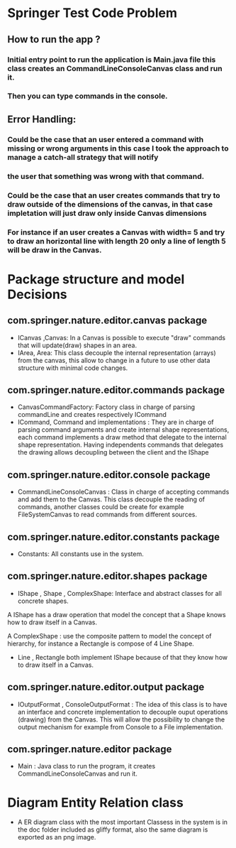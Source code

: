 # Springer Test Code Problem

## How to run the app ?
### Initial entry point to run the application is Main.java file this class creates an CommandLineConsoleCanvas class and run it.
### Then you can type commands in the console.

## Error Handling:
### Could be the case that an user entered a command with missing or wrong arguments in this case I took the approach to manage a catch-all strategy that will notify 
### the user that something was wrong with that command. 

### Could be the case that an user creates commands that try to draw outside of the dimensions of the canvas, in that case impletation will just draw only inside Canvas dimensions
### For instance if an user creates a Canvas with width= 5 and try to draw an horizontal line with length 20 only a line of length 5 will be draw in the Canvas.  
   
# Package structure and model Decisions

## com.springer.nature.editor.canvas package

*  ICanvas ,Canvas: In a Canvas is possible to execute "draw" commands that will update(draw) shapes in an area.
*  IArea, Area: This class decouple the internal representation (arrays) from the canvas, this allow to change in a future to use other data structure with minimal code changes.     

## com.springer.nature.editor.commands package

*  CanvasCommandFactory: Factory class in charge of parsing commandLine and creates respectively ICommand
*  ICommand, Command and implementations : They are in charge of parsing command arguments and create internal shape representations, each command implements a draw method that delegate to the internal shape representation. Having independents
commands that delegates the drawing allows decoupling between the client and the IShape 
   
## com.springer.nature.editor.console package

* CommandLineConsoleCanvas : Class in charge of accepting commands and add them to the Canvas. This class decouple the reading of commands, another classes could be create for example FileSystemCanvas to read commands from different sources.
  
## com.springer.nature.editor.constants package
  
* Constants: All constants use in the system.
   
## com.springer.nature.editor.shapes package

* IShape , Shape , ComplexShape: Interface and abstract classes for all concrete shapes. 

A IShape has a draw operation that model the concept that a Shape knows how to draw itself in a Canvas. 
  
A ComplexShape : use the composite pattern to model the concept of hierarchy, for instance a Rectangle is compose of 4 Line Shape.
  
* Line , Rectangle both implement IShape because of that they know how to draw itself in a Canvas.  
   
## com.springer.nature.editor.output package

* IOutputFormat , ConsoleOutputFormat : The idea of this class is to have an interface and concrete implementation to decouple ouput operations (drawing) from the Canvas.
This will allow the possibility to change the output mechanism for example from Console to a File implementation.

## com.springer.nature.editor package

* Main : Java class to run the program, it creates  CommandLineConsoleCanvas and run it.
   
# Diagram Entity Relation class
   
* A ER diagram  class with the most important Classess in the system is in the doc folder included as gliffy format, also the same diagram is exported as an png image.   
